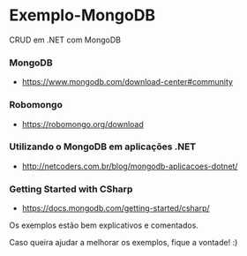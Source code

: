 # Exemplo-MongoDB
CRUD em .NET com MongoDB


### MongoDB
- https://www.mongodb.com/download-center#community

### Robomongo
- https://robomongo.org/download

### Utilizando o MongoDB em aplicações .NET
- http://netcoders.com.br/blog/mongodb-aplicacoes-dotnet/

### Getting Started with CSharp
- https://docs.mongodb.com/getting-started/csharp/



Os exemplos estão bem explicativos e comentados.

Caso queira ajudar a melhorar os exemplos, fique a vontade! :)
